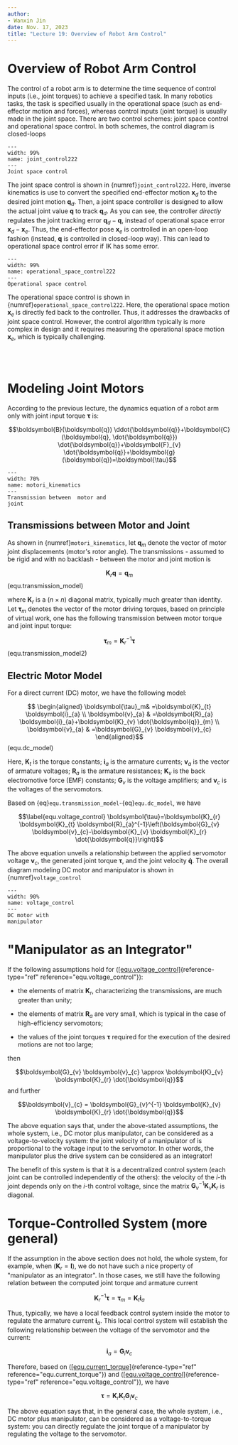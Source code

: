 ```yaml
---
author:
- Wanxin Jin
date: Nov. 17, 2023
title: "Lecture 19: Overview of Robot Arm Control"
---
```


# Overview of Robot Arm Control

The control of a robot arm is to determine the time sequence of
control inputs (i.e., joint torques) to achieve a specified task. In many robotics tasks, the task is specified usually in the
operational space (such as end-effector motion and forces), whereas
control inputs (joint torque) is usually made in the joint space. There are two
control schemes: joint space control and operational space control. In
both schemes, the control diagram is closed-loops





```{figure} ./control/joint_control.jpg
---
width: 99%
name: joint_control222
---
Joint space control
```



The joint space control is shown in {numref}`joint_control222`. Here, inverse kinematics is
use to convert the specified end-effector motion
$\boldsymbol{x}_{d}$ to the desired joint motion
$\boldsymbol{q}_{d}$. Then, a joint space controller
 is designed to allow the actual joint value $\boldsymbol{q}$ to
track $\boldsymbol{q}_{d}$. As you can see, the controller   *directly*
regulates the joint tracking error $\boldsymbol{q}_{d}-\boldsymbol{q}_{}$, instead of operational space error $\boldsymbol{x}_{d}-\boldsymbol{x}_{e}$. Thus, the end-effector pose
$\boldsymbol{x}_{e}$ is controlled in an open-loop fashion (instead, $\boldsymbol{q}_{}$ is controlled in closed-loop way). This can lead to operational space control error if IK has some error.



```{figure} ./control/operational_space_control.jpg
---
width: 99%
name: operational_space_control222
---
Operational space control
```



The operational space control is shown in {numref}`operational_space_control222`. 
Here, the operational space motion $\boldsymbol{x}_{e}$ is directly fed back
to the controller. Thus, it addresses the drawbacks of joint space
control. However, the control algorithm  typically is more complex in design and it requires  measuring the operational space motion
$\boldsymbol{x}_{e}$, which is typically challenging.



</br> </br>


# Modeling Joint Motors

According to the previous lecture, the dynamics equation of a
robot arm only with joint input torque $\boldsymbol{\tau}$ is:

$$\boldsymbol{B}(\boldsymbol{q}) \ddot{\boldsymbol{q}}+\boldsymbol{C}(\boldsymbol{q}, \dot{\boldsymbol{q}}) \dot{\boldsymbol{q}}+\boldsymbol{F}_{v} \dot{\boldsymbol{q}}+\boldsymbol{g}(\boldsymbol{q})=\boldsymbol{\tau}$$


```{figure} ../lec18/dynamics/motori_kinematics.jpg
---
width: 70%
name: motori_kinematics
---
Transmission between  motor and
joint
```


## Transmissions between Motor and Joint

As shown in {numref}`motori_kinematics`, let $\boldsymbol{q}_{m}$ denote the vector of motor joint 
displacements (motor's rotor angle). The transmissions - assumed to be
rigid and with no backlash - between the motor and joint motion is

$$
    \boldsymbol{K}_{r} \boldsymbol{q}=\boldsymbol{q}_{m}$$(equ.transmission_model)

where $\boldsymbol{K}_{r}$ is a $(n \times n)$ diagonal matrix,
typically much greater than identity. Let $\boldsymbol{\tau}_{m}$
denotes the vector of the motor driving torques, based on principle
of virtual work, one has the following transmission between motor torque
and joint input torque:

$$
\boldsymbol{\tau}_{m}=\boldsymbol{K}_{r}^{-1} \boldsymbol{\tau}$$(equ.transmission_model2)

## Electric Motor Model

For a direct current (DC) motor, we have the following model:

$$
    \begin{aligned}
 \boldsymbol{\tau}_m& =\boldsymbol{K}_{t} \boldsymbol{i}_{a} \\
\boldsymbol{v}_{a} & =\boldsymbol{R}_{a} \boldsymbol{i}_{a}+\boldsymbol{K}_{v} \dot{\boldsymbol{q}}_{m} \\
\boldsymbol{v}_{a} & =\boldsymbol{G}_{v} \boldsymbol{v}_{c}
\end{aligned}$$(equ.dc_model)

Here, $\boldsymbol{K}_{t}$ is the torque constants; $\boldsymbol{i}_{a}$
is the armature currents; $\boldsymbol{v}_{a}$ is the vector of armature
voltages; $\boldsymbol{R}_{a}$ is the armature resistances;
$\boldsymbol{K}_{v}$ is the back electromotive force (EMF) constants; $\boldsymbol{G}_{v}$ is
the voltage amplifiers; and $\boldsymbol{v}_{c}$ is the voltages of the
servomotors.

Based on
{eq}`equ.transmission_model`-{eq}`equ.dc_model`, we have

$$\label{equ.voltage_control}
    \boldsymbol{\tau}=\boldsymbol{K}_{r} \boldsymbol{K}_{t} \boldsymbol{R}_{a}^{-1}\left(\boldsymbol{G}_{v} \boldsymbol{v}_{c}-\boldsymbol{K}_{v} \boldsymbol{K}_{r} \dot{\boldsymbol{q}}\right)$$

The above equation unveils a relationship between the applied servomotor
voltage $\boldsymbol{v}_c$, the generated joint torque
$\boldsymbol{\tau}$, and the joint velocity $\boldsymbol{\dot{q}}$. The
overall diagram modeling DC motor and manipulator is shown in {numref}`voltage_control`



```{figure} ./control/voltage_control.jpg
---
width: 90%
name: voltage_control
---
DC motor with
manipulator
```



# "Manipulator as an Integrator"

If the following assumptions hold for
([\[equ.voltage_control\]](#equ.voltage_control){reference-type="ref"
reference="equ.voltage_control"}):

-   the elements of matrix $\boldsymbol{K}_{r}$, characterizing the
    transmissions, are much greater than unity;

-   the elements of matrix $\boldsymbol{R}_{a}$ are very small, which is
    typical in the case of high-efficiency servomotors;

-   the values of the joint torques $\boldsymbol{\tau}$ required for the
    execution of the desired motions are not too large;

then

$$\boldsymbol{G}_{v} \boldsymbol{v}_{c} \approx \boldsymbol{K}_{v} \boldsymbol{K}_{r} \dot{\boldsymbol{q}}$$
and further

$$\boldsymbol{v}_{c} = \boldsymbol{G}_{v}^{-1} \boldsymbol{K}_{v} \boldsymbol{K}_{r} \dot{\boldsymbol{q}}$$

The above equation says that, under the above-stated assumptions, the
whole system, i.e., DC motor plus manipulator, can be considered as a
voltage-to-velocity system: the joint velocity of a manipulator of is
proportional to the voltage input to the servomotor. In other words, the
manipulator plus the drive system can be considered as an integrator!

The benefit of this system is that it is a decentralized control system
(each joint can be controlled independently of the others): the velocity
of the $i$-th joint depends only on the $i$-th control voltage, since
the matrix
$\boldsymbol{G}_{v}^{-1} \boldsymbol{K}_{v} \boldsymbol{K}_{r}$ is
diagonal.

# Torque-Controlled System (more general)

If the assumption in the above section does not hold, the whole system,
for example, when $\left(\boldsymbol{K}_{r}=\boldsymbol{I}\right)$, we
do not have such a nice property of \"manipulator as an integrator\". In
those cases, we still have the following relation between the computed
joint torque and armature current

$$\label{equ.current_torque}
    \boldsymbol{K}_r^{-1}\boldsymbol{\tau}= \boldsymbol{\tau}_m =\boldsymbol{K}_{t} \boldsymbol{i}_{a}$$

Thus, typically, we have a local feedback control system inside the
motor to regulate the armature current $\boldsymbol{i}_a$. This local
control system will establish the following relationship between the
voltage of the servomotor and the current:

$$\label{equ.voltage_current}
    \boldsymbol{i}_{a}=\boldsymbol{G}_{i} \boldsymbol{v}_{c}$$

Therefore, based on
([\[equ.current_torque\]](#equ.current_torque){reference-type="ref"
reference="equ.current_torque"}) and
([\[equ.voltage_control\]](#equ.voltage_control){reference-type="ref"
reference="equ.voltage_control"}), we have

$$
    \boldsymbol{\tau}=\boldsymbol{K}_r\boldsymbol{K}_{t}\boldsymbol{G}_{i} \boldsymbol{v}_{c}$$

The above equation says that, in the general case, the whole system,
i.e., DC motor plus manipulator, can be considered as a
voltage-to-torque system: you can directly regulate the joint torque of
a manipulator by regulating the voltage to the servomotor.
